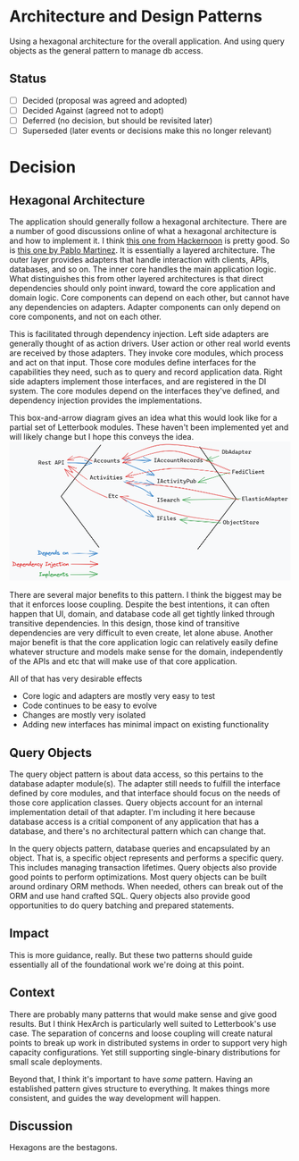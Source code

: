 ﻿# Architecture and Design Patterns

Using a hexagonal architecture for the overall application. And using query objects as the general pattern to manage db access.

## Status

- [ ] Decided (proposal was agreed and adopted)
- [ ] Decided Against (agreed not to adopt)
- [ ] Deferred (no decision, but should be revisited later)
- [ ] Superseded (later events or decisions make this no longer relevant)

# Decision

## Hexagonal Architecture

The application should generally follow a hexagonal architecture. There are a number of good discussions online of what a hexagonal architecture is and how to implement it. I think [this one from Hackernoon](https://hackernoon.com/hexagonal-architecture-introduction-part-i-e51h36id) is pretty good. So is [this one by Pablo Martinez](https://medium.com/ssense-tech/hexagonal-architecture-there-are-always-two-sides-to-every-story-bc0780ed7d9c). It is essentially a layered architecture. The outer layer provides adapters that handle interaction with clients, APIs, databases, and so on. The inner core handles the main application logic. What distinguishes this from other layered architectures is that direct dependencies should only point inward, toward the core application and domain logic. Core components can depend on each other, but cannot have any dependencies on adapters. Adapter components can only depend on core components, and not on each other.

This is facilitated through dependency injection. Left side adapters are generally thought of as action drivers. User action or other real world events are received by those adapters. They invoke core modules, which process and act on that input. Those core modules define interfaces for the capabilities they need, such as to query and record application data. Right side adapters implement those interfaces, and are registered in the DI system. The core modules depend on the interfaces they've defined, and dependency injection provides the implementations.

This box-and-arrow diagram gives an idea what this would look like for a partial set of Letterbook modules. These haven't been implemented yet and will likely change but I hope this conveys the idea.
![hexagonal-architecture.png](hexagonal-architecture.png)

There are several major benefits to this pattern. I think the biggest may be that it enforces loose coupling. Despite the best intentions, it can often happen that UI, domain, and database code all get tightly linked through transitive dependencies. In this design, those kind of transitive dependencies are very difficult to even create, let alone abuse. Another major benefit is that the core application logic can relatively easily define whatever structure and models make sense for the domain, independently of the APIs and etc that will make use of that core application.

All of that has very desirable effects

* Core logic and adapters are mostly very easy to test
* Code continues to be easy to evolve
* Changes are mostly very isolated
* Adding new interfaces has minimal impact on existing functionality

## Query Objects

The query object pattern is about data access, so this pertains to the database adapter module(s). The adapter still needs to fulfill the interface defined by core modules, and that interface should focus on the needs of those core application classes. Query objects account for an internal implementation detail of that adapter. I'm including it here because database access is a critial component of any application that has a database, and there's no architectural pattern which can change that.

In the query objects pattern, database queries and encapsulated by an object. That is, a specific object represents and performs a specific query. This includes managing transaction lifetimes. Query objects also provide good points to perform optimizations. Most query objects can be built around ordinary ORM methods. When needed, others can break out of the ORM and use hand crafted SQL. Query objects also provide good opportunities to do query batching and prepared statements.

## Impact

This is more guidance, really. But these two patterns should guide essentially all of the foundational work we're doing at this point.

## Context

There are probably many patterns that would make sense and give good results. But I think HexArch is particularly well suited to Letterbook's use case. The separation of concerns and loose coupling will create natural points to break up work in distributed systems in order to support very high capacity configurations. Yet still supporting single-binary distributions for small scale deployments. 

Beyond that, I think it's important to have *some* pattern. Having an established pattern gives structure to everything. It makes things more consistent, and guides the way development will happen.


## Discussion

Hexagons are the bestagons.